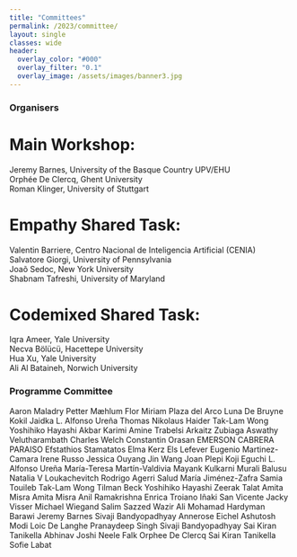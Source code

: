 ```yaml
---
title: "Committees"
permalink: /2023/committee/
layout: single
classes: wide
header:
  overlay_color: "#000"
  overlay_filter: "0.1"
  overlay_image: /assets/images/banner3.jpg
---
```


<style>.athere:before {content: '@'; }</style>
<script type="text/javascript">
function init(){
    var x = document.getElementsByClassName('contactaddr');
    for (var i = 0; i < x.length; i++){
        var sp = x[i];
        var mt = sp.innerHTML;
        mt = mt.replace(/<span.*\/span>/, '@');
        sp.innerHTML = '<a href="mailto:' + mt + '">' + mt + '</a>';
    }
}
window.addEventListener("load", init, false);
</script>


### Organisers

# Main Workshop:
Jeremy Barnes, University of the Basque Country UPV/EHU\
Orphée De Clercq, Ghent University\
Roman Klinger, University of Stuttgart

# Empathy Shared Task:
Valentin Barriere, Centro Nacional de Inteligencia Artificial (CENIA) \
Salvatore Giorgi, University of Pennsylvania\
Joaõ Sedoc, New York University\
Shabnam Tafreshi, University of Maryland

# Codemixed Shared Task:
Iqra Ameer, Yale University\
Necva Bölücü, Hacettepe University\
Hua Xu, Yale University\
Ali Al Bataineh, Norwich University


### Programme Committee

Aaron Maladry
Petter Mæhlum
Flor Miriam Plaza del Arco
Luna De Bruyne
Kokil Jaidka
L. Alfonso Ureña
Thomas Nikolaus Haider
Tak-Lam Wong
Yoshihiko Hayashi
Akbar Karimi
Amine Trabelsi
Arkaitz Zubiaga
Aswathy Velutharambath
Charles Welch
Constantin Orasan
EMERSON CABRERA PARAISO
Efstathios Stamatatos
Elma Kerz
Els Lefever
Eugenio Martinez-Camara
Irene Russo
Jessica Ouyang
Jin Wang
Joan Plepi
Koji Eguchi
L. Alfonso Ureña
María-Teresa Martín-Valdivia
Mayank Kulkarni
Murali Balusu
Natalia V Loukachevitch
Rodrigo Agerri
Salud María Jiménez-Zafra
Samia Touileb
Tak-Lam Wong
Tilman Beck
Yoshihiko Hayashi
Zeerak Talat
Amita Misra
Amita Misra
Anil Ramakrishna
Enrica Troiano
Iñaki San Vicente
Jacky Visser
Michael Wiegand
Salim Sazzed
Wazir Ali
Mohamad Hardyman Barawi
Jeremy Barnes
Sivaji Bandyopadhyay
Annerose Eichel
Ashutosh Modi
Loic De Langhe
Pranaydeep Singh
Sivaji Bandyopadhyay
Sai Kiran Tanikella
Abhinav Joshi
Neele Falk
Orphee De Clercq
Sai Kiran Tanikella
Sofie Labat
